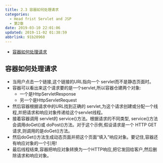 ```yaml
---
title: 2.3 容器如何处理请求
categories: 
  - Head frist Servlet and JSP
  - 第2章
date: 2019-03-10 22:01:06
updated: 2019-11-02 01:38:59
abbrlink: 91b20960
---
```

- [容器如何处理请求](/ReadingNotes/91b20960/#容器如何处理请求)

<!--more-->
<script src="https://cdn.bootcss.com/jquery/3.4.0/jquery.slim.min.js"></script>
<script>$(document).ready(function () {$(".post-body > ul:nth-child(1)").hide();});</script>

<!--end-->
## 容器如何处理请求 ##
- 当用户点击一个链接,这个链接的URL指向一个 servlet而不是静态页面时。
- 容器可以看出来这个请求要的是一个servlet,所以容器仓建两个对象:
	- 一个是HttpServletResponse
	- 另一个是HttpServletRequest
- 然后容器根据请求中的URL找到正确的 servlet,为这个请求创建或分配一个线程,并把请求和响应对象传递给这个servlet线程。
- 接着容器调用 servlet的 service()方法。根据请求的不同类型, service()方法会调用doGet()或 doPost()方法。对于这个示例,假设请求是一个 HTTP GET请求,则调用的是doGet()方法。
-  然后doGet()方法生成动态页面并把这个页面“填入”响应对象。要记住,容器还有响应对象的一个引用!
- 最后线程结束,容器把响应对象转换为一个HTTP响应,把它发回给客户,然后删除请求和响应对象。

